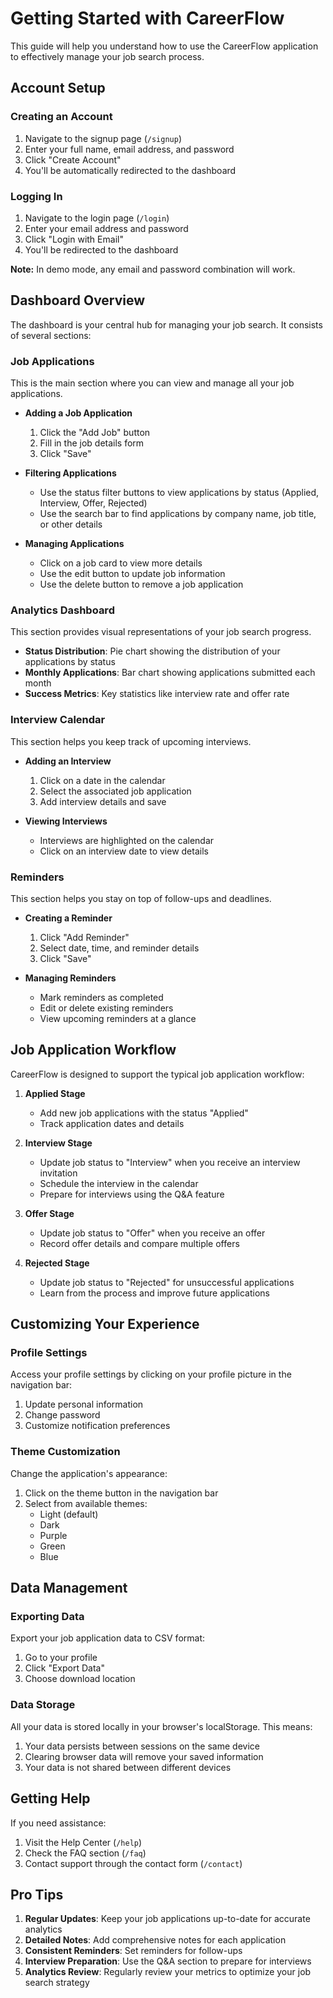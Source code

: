 
# Getting Started with CareerFlow

This guide will help you understand how to use the CareerFlow application to effectively manage your job search process.

## Account Setup

### Creating an Account

1. Navigate to the signup page (`/signup`)
2. Enter your full name, email address, and password
3. Click "Create Account"
4. You'll be automatically redirected to the dashboard

### Logging In

1. Navigate to the login page (`/login`)
2. Enter your email address and password
3. Click "Login with Email"
4. You'll be redirected to the dashboard

**Note:** In demo mode, any email and password combination will work.

## Dashboard Overview

The dashboard is your central hub for managing your job search. It consists of several sections:

### Job Applications

This is the main section where you can view and manage all your job applications.

- **Adding a Job Application**
  1. Click the "Add Job" button
  2. Fill in the job details form
  3. Click "Save"
  
- **Filtering Applications**
  - Use the status filter buttons to view applications by status (Applied, Interview, Offer, Rejected)
  - Use the search bar to find applications by company name, job title, or other details

- **Managing Applications**
  - Click on a job card to view more details
  - Use the edit button to update job information
  - Use the delete button to remove a job application

### Analytics Dashboard

This section provides visual representations of your job search progress.

- **Status Distribution**: Pie chart showing the distribution of your applications by status
- **Monthly Applications**: Bar chart showing applications submitted each month
- **Success Metrics**: Key statistics like interview rate and offer rate

### Interview Calendar

This section helps you keep track of upcoming interviews.

- **Adding an Interview**
  1. Click on a date in the calendar
  2. Select the associated job application
  3. Add interview details and save

- **Viewing Interviews**
  - Interviews are highlighted on the calendar
  - Click on an interview date to view details

### Reminders

This section helps you stay on top of follow-ups and deadlines.

- **Creating a Reminder**
  1. Click "Add Reminder"
  2. Select date, time, and reminder details
  3. Click "Save"

- **Managing Reminders**
  - Mark reminders as completed
  - Edit or delete existing reminders
  - View upcoming reminders at a glance

## Job Application Workflow

CareerFlow is designed to support the typical job application workflow:

1. **Applied Stage**
   - Add new job applications with the status "Applied"
   - Track application dates and details

2. **Interview Stage**
   - Update job status to "Interview" when you receive an interview invitation
   - Schedule the interview in the calendar
   - Prepare for interviews using the Q&A feature

3. **Offer Stage**
   - Update job status to "Offer" when you receive an offer
   - Record offer details and compare multiple offers

4. **Rejected Stage**
   - Update job status to "Rejected" for unsuccessful applications
   - Learn from the process and improve future applications

## Customizing Your Experience

### Profile Settings

Access your profile settings by clicking on your profile picture in the navigation bar:

1. Update personal information
2. Change password
3. Customize notification preferences

### Theme Customization

Change the application's appearance:

1. Click on the theme button in the navigation bar
2. Select from available themes:
   - Light (default)
   - Dark
   - Purple
   - Green
   - Blue

## Data Management

### Exporting Data

Export your job application data to CSV format:

1. Go to your profile
2. Click "Export Data"
3. Choose download location

### Data Storage

All your data is stored locally in your browser's localStorage. This means:

1. Your data persists between sessions on the same device
2. Clearing browser data will remove your saved information
3. Your data is not shared between different devices

## Getting Help

If you need assistance:

1. Visit the Help Center (`/help`)
2. Check the FAQ section (`/faq`)
3. Contact support through the contact form (`/contact`)

## Pro Tips

1. **Regular Updates**: Keep your job applications up-to-date for accurate analytics
2. **Detailed Notes**: Add comprehensive notes for each application
3. **Consistent Reminders**: Set reminders for follow-ups
4. **Interview Preparation**: Use the Q&A section to prepare for interviews
5. **Analytics Review**: Regularly review your metrics to optimize your job search strategy
